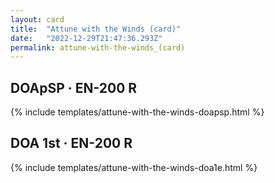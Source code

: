 ```yaml
---
layout: card
title:  "Attune with the Winds (card)"
date:   "2022-12-29T21:47:36.293Z"
permalink: attune-with-the-winds_(card)
---
```


## DOApSP &middot; EN-200 R

{% include templates/attune-with-the-winds-doapsp.html %}


## DOA 1st &middot; EN-200 R

{% include templates/attune-with-the-winds-doa1e.html %}
